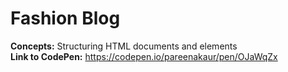 # Fashion Blog
<strong>Concepts:</strong> Structuring HTML documents and elements <br>
<strong>Link to CodePen:</strong> https://codepen.io/pareenakaur/pen/OJaWqZx

